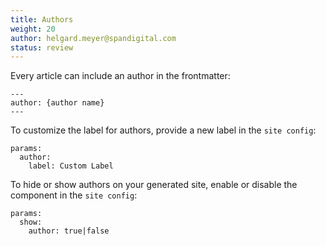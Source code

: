 ```yaml
---
title: Authors
weight: 20
author: helgard.meyer@spandigital.com
status: review
---
```


Every article can include an author in the frontmatter:

```
---
author: {author name}
---
```

To customize the label for authors, provide a new label in the `site config`:

```
params:
  author:
    label: Custom Label
```

To hide or show authors on your generated site, enable or disable the component in the `site config`:

```
params:
  show:
    author: true|false
```